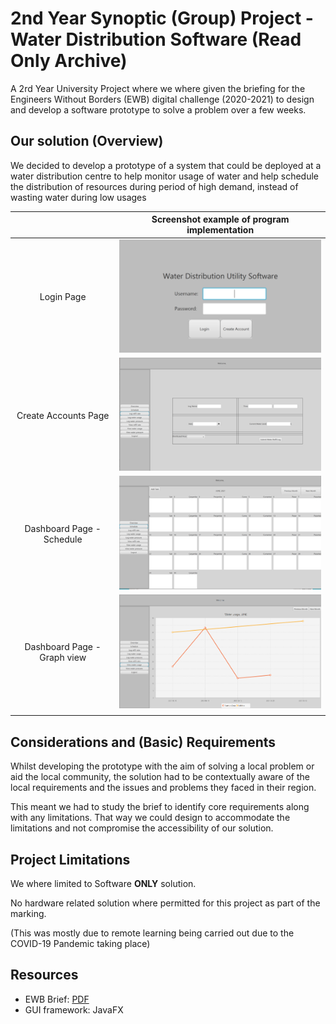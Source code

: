 # 2nd Year Synoptic (Group) Project - Water Distribution Software (Read Only Archive)

A 2rd Year University Project where we where given the briefing for the Engineers Without Borders (EWB) digital challenge (2020-2021) to design and develop a software prototype to solve a problem over a few weeks.

## Our solution (Overview) 
We decided to develop a prototype of a system that could be deployed at a water distribution centre to help monitor usage of water and help schedule the distribution of resources during period of high demand, instead of wasting water during low usages

||Screenshot example of program implementation|
|:-:|:-:|
|Login Page|![Login PageScreenshot](README%20Docs/Figs/Login%20(Implementation).png)|
|Create Accounts Page|![Create Accounts Page Screenshot](README%20Docs/Figs/Create%20account%20(Implementation).png)|
|Dashboard Page - Schedule|![Dashboard Page - Schedule Screenshot](README%20Docs/Figs/dashboard%20-%20schedule%20(Implementation).png)|
|Dashboard Page - Graph view|![Dashboard Page - Graph view Screenshot](README%20Docs/Figs/dashboard%20-%20Graph%20Views%20(Implementation).png)|
|||

## Considerations and (Basic) Requirements
Whilst developing the prototype with the aim of solving a local problem or aid the local community, the solution had to be contextually aware of the local requirements and the issues and problems they faced in their region.

This meant we had to study the brief to identify core requirements along with any limitations. That way we could design to accommodate the limitations and not compromise the accessibility of our solution.

## Project Limitations
We where limited to Software **ONLY** solution. 

No hardware related solution where permitted for this project as part of the marking.

(This was mostly due to remote learning being carried out due to the COVID-19 Pandemic taking place)

## Resources
- EWB Brief: [PDF](README%20Docs/EcoSwell-Design-Brief-2020-A4.pdf)
- GUI framework: JavaFX
